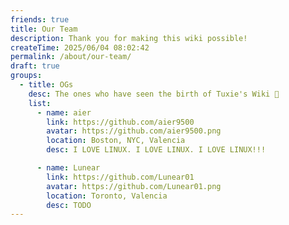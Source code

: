 ```yaml
---
friends: true
title: Our Team
description: Thank you for making this wiki possible!
createTime: 2025/06/04 08:02:42
permalink: /about/our-team/
draft: true
groups:
  - title: OGs
    desc: The ones who have seen the birth of Tuxie's Wiki 🤍
    list:
      - name: aier
        link: https://github.com/aier9500
        avatar: https://github.com/aier9500.png
        location: Boston, NYC, Valencia
        desc: I LOVE LINUX. I LOVE LINUX. I LOVE LINUX!!!

      - name: Lunear
        link: https://github.com/Lunear01
        avatar: https://github.com/Lunear01.png
        location: Toronto, Valencia
        desc: TODO
---
```

